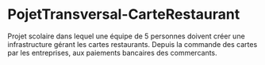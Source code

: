 # PojetTransversal-CarteRestaurant
Projet scolaire dans lequel une équipe de 5 personnes doivent créer une infrastructure gérant les cartes restaurants. Depuis la commande des cartes par les entreprises, aux paiements bancaires des commercants.
